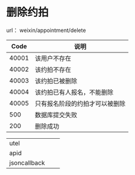 # 删除约拍

url： weixin/appointment/delete

| Code  | 说明              |
| ----- | --------------- |
| 40001 | 该用户不存在          |
| 40002 | 该约拍不存在          |
| 40003 | 该约拍已被删除         |
| 40004 | 该约拍已有人报名，不能删除   |
| 40005 | 只有报名阶段的约拍才可以被删除 |
| 500   | 数据库提交失败         |
| 200   | 删除成功            |





|              |      |      |
| ------------ | ---- | ---- |
| utel         |      |      |
| apid         |      |      |
| jsoncallback |      |      |

